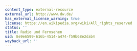 ```yaml
---
content_type: external-resource
external_url: http://www.dw.de/
has_external_license_warning: true
license: https://en.wikipedia.org/wiki/All_rights_reserved
status: ''
title: Radio und Fernsehen
uid: 8e9e6599-616b-4514-a474-f59b68e2dab4
wayback_url: ''
---
```

